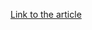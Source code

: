 [Link to the article](https://thehackernews.com/2025/04/resolverrat-campaign-targets-healthcare.html)
